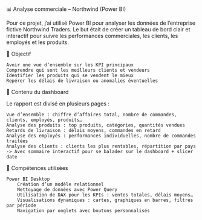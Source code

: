 📊 Analyse commerciale – Northwind (Power BI)

Pour ce projet, j’ai utilisé Power BI pour analyser les données de l’entreprise fictive Northwind Traders. Le but était de créer un tableau de bord clair et interactif pour suivre les performances commerciales, les clients, les employés et les produits.

🎯 Objectif

    Avoir une vue d’ensemble sur les KPI principaux
    Comprendre qui sont les meilleurs clients et vendeurs
    Identifier les produits qui se vendent le mieux
    Repérer les délais de livraison ou anomalies éventuelles

📁 Contenu du dashboard

Le rapport est divisé en plusieurs pages :

    Vue d’ensemble : chiffre d’affaires total, nombre de commandes, clients, employés, produits…
    Analyse des produits : top produits, catégories, quantités vendues
    Retards de livraison : délais moyens, commandes en retard
    Analyse des employés : performances individuelles, nombre de commandes traitées
    Analyse des clients : clients les plus rentables, répartition par pays
    -> Avec sommaire interactif pour se balader sur le dashboard + slicer date

🧠 Compétences utilisées

    Power BI Desktop
        Création d’un modèle relationnel
        Nettoyage de données avec Power Query
        Utilisation de DAX pour les KPIs : ventes totales, délais moyens…
        Visualisations dynamiques : cartes, graphiques en barres, filtres par période
        Navigation par onglets avec boutons personnalisés

